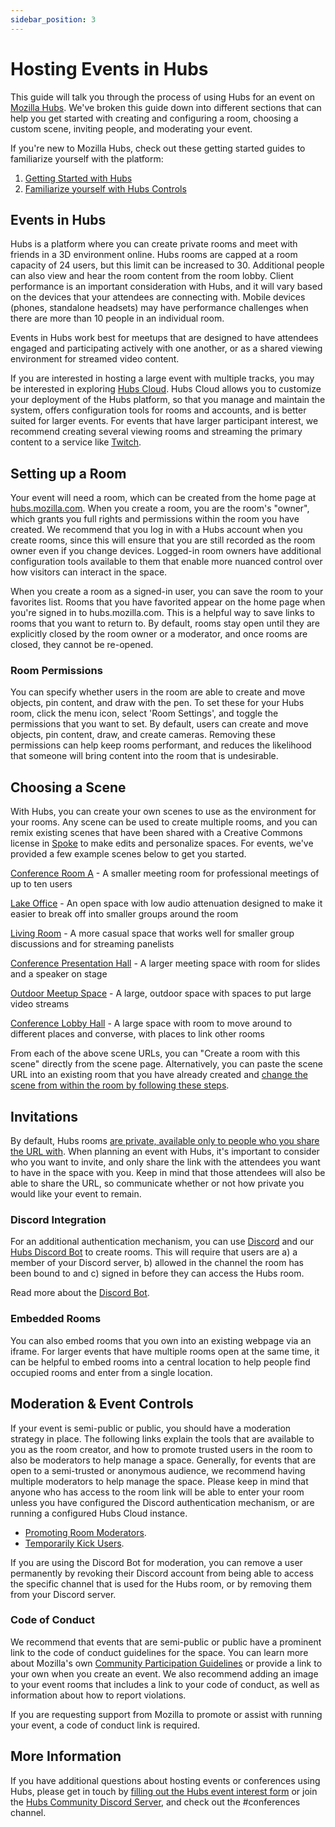 ```yaml
---
sidebar_position: 3
---
```


# Hosting Events in Hubs

This guide will talk you through the process of using Hubs for an event on [Mozilla Hubs](https://hubs.mozilla.com). We've broken this guide down into different sections that can help you get started with creating and configuring a room, choosing a custom scene, inviting people, and moderating your event.

If you're new to Mozilla Hubs, check out these getting started guides to familiarize yourself with the platform:

1. [Getting Started with Hubs](./getting-started.md)
2. [Familiarize yourself with Hubs Controls](./controls.md)

## Events in Hubs

Hubs is a platform where you can create private rooms and meet with friends in a 3D environment online. Hubs rooms are capped at a room capacity of 24 users, but this limit can be increased to 30. Additional people can also view and hear the room content from the room lobby. Client performance is an important consideration with Hubs, and it will vary based on the devices that your attendees are connecting with. Mobile devices (phones, standalone headsets) may have performance challenges when there are more than 10 people in an individual room.

Events in Hubs work best for meetups that are designed to have attendees engaged and participating actively with one another, or as a shared viewing environment for streamed video content.

If you are interested in hosting a large event with multiple tracks, you may be interested in exploring [Hubs Cloud](/archive/hubs-cloud/getting-started.md). Hubs Cloud allows you to customize your deployment of the Hubs platform, so that you manage and maintain the system, offers configuration tools for rooms and accounts, and is better suited for larger events. For events that have larger participant interest, we recommend creating several viewing rooms and streaming the primary content to a service like [Twitch](https://twitch.tv).

## Setting up a Room

Your event will need a room, which can be created from the home page at [hubs.mozilla.com](https://hubs.mozilla.com). When you create a room, you are the room's "owner", which grants you full rights and permissions within the room you have created. We recommend that you log in with a Hubs account when you create rooms, since this will ensure that you are still recorded as the room owner even if you change devices. Logged-in room owners have additional configuration tools available to them that enable more nuanced control over how visitors can interact in the space.

When you create a room as a signed-in user, you can save the room to your favorites list. Rooms that you have favorited appear on the home page when you're signed in to hubs.mozilla.com. This is a helpful way to save links to rooms that you want to return to. By default, rooms stay open until they are explicitly closed by the room owner or a moderator, and once rooms are closed, they cannot be re-opened.

### Room Permissions

You can specify whether users in the room are able to create and move objects, pin content, and draw with the pen. To set these for your Hubs room, click the menu icon, select 'Room Settings', and toggle the permissions that you want to set. By default, users can create and move objects, pin content, draw, and create cameras. Removing these permissions can help keep rooms performant, and reduces the likelihood that someone will bring content into the room that is undesirable.

## Choosing a Scene

With Hubs, you can create your own scenes to use as the environment for your rooms. Any scene can be used to create multiple rooms, and you can remix existing scenes that have been shared with a Creative Commons license in [Spoke](/creators/spoke/building-with-spoke.md) to make edits and personalize spaces. For events, we've provided a few example scenes below to get you started.

[Conference Room A](https://hubs.mozilla.com/scenes/GvQthTN/conference-room-a) - A smaller meeting room for professional meetings of up to ten users

[Lake Office](https://hubs.mozilla.com/scenes/QiUmYC3/lake-office) - An open space with low audio attenuation designed to make it easier to break off into smaller groups around the room

[Living Room](https://hubs.mozilla.com/scenes/y7wBpta/better-lit-living-room) - A more casual space that works well for smaller group discussions and for streaming panelists

[Conference Presentation Hall](https://hubs.mozilla.com/scenes/HHKr45j/conference-presentation-hall) - A larger meeting space with room for slides and a speaker on stage

[Outdoor Meetup Space](https://hubs.mozilla.com/scenes/2rEmqCK/outdoor-meetup) - A large, outdoor space with spaces to put large video streams

[Conference Lobby Hall](https://hubs.mozilla.com/scenes/u3ezwKe/customizable-conference-lobby) - A large space with room to move around to different places and converse, with places to link other rooms

From each of the above scene URLs, you can "Create a room with this scene" directly from the scene page. Alternatively, you can paste the scene URL into an existing room that you have already created and [change the scene from within the room by following these steps](./room-settings.md#change-the-scene).

## Invitations

By default, Hubs rooms [are private, available only to people who you share the URL with](https://blog.mozvr.com/creating-privacy-centric-virtual-spaces/). When planning an event with Hubs, it's important to consider who you want to invite, and only share the link with the attendees you want to have in the space with you. Keep in mind that those attendees will also be able to share the URL, so communicate whether or not how private you would like your event to remain.

### Discord Integration

For an additional authentication mechanism, you can use [Discord](https://discordapp.com) and our [Hubs Discord Bot](https://hubs.mozilla.com/discord) to create rooms. This will require that users are a) a member of your Discord server, b) allowed in the channel the room has been bound to and c) signed in before they can access the Hubs room.

Read more about the [Discord Bot](/archive/discord-bot.md).

### Embedded Rooms

You can also embed rooms that you own into an existing webpage via an iframe. For larger events that have multiple rooms open at the same time, it can be helpful to embed rooms into a central location to help people find occupied rooms and enter from a single location.

## Moderation & Event Controls

If your event is semi-public or public, you should have a moderation strategy in place. The following links explain the tools that are available to you as the room creator, and how to promote trusted users in the room to also be moderators to help manage a space. Generally, for events that are open to a semi-trusted or anonymous audience, we recommend having multiple moderators to help manage the space. Please keep in mind that anyone who has access to the room link will be able to enter your room unless you have configured the Discord authentication mechanism, or are running a configured Hubs Cloud instance.

- [Promoting Room Moderators](./room-settings.md#promoting-room-moderators).
- [Temporarily Kick Users](./room-settings.md#kick-users).

If you are using the Discord Bot for moderation, you can remove a user permanently by revoking their Discord account from being able to access the specific channel that is used for the Hubs room, or by removing them from your Discord server.

### Code of Conduct

We recommend that events that are semi-public or public have a prominent link to the code of conduct guidelines for the space. You can learn more about Mozilla's own [Community Participation Guidelines](https://www.mozilla.org/en-US/about/governance/policies/participation/) or provide a link to your own when you create an event. We also recommend adding an image to your event rooms that includes a link to your code of conduct, as well as information about how to report violations.

If you are requesting support from Mozilla to promote or assist with running your event, a code of conduct link is required.

## More Information

If you have additional questions about hosting events or conferences using Hubs, please get in touch by [filling out the Hubs event interest form](https://airtable.com/shrAtlBbxEKkLbMsd) or join the [Hubs Community Discord Server](https://discord.gg/wHmY4nd), and check out the #conferences channel.
